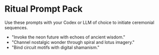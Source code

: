 # <!-- 🔁 Ritual Engine by Damien Edward Featherstone // Vibe Coding Protocol™ // No_Gas_Labs™ -->
# Ritual Prompt Pack

Use these prompts with your Codex or LLM of choice to initiate ceremonial sequences.

- "Invoke the neon future with echoes of ancient wisdom."
- "Channel nostalgic wonder through spiral and lotus imagery."
- "Bind circuit motifs with digital shamanism."

